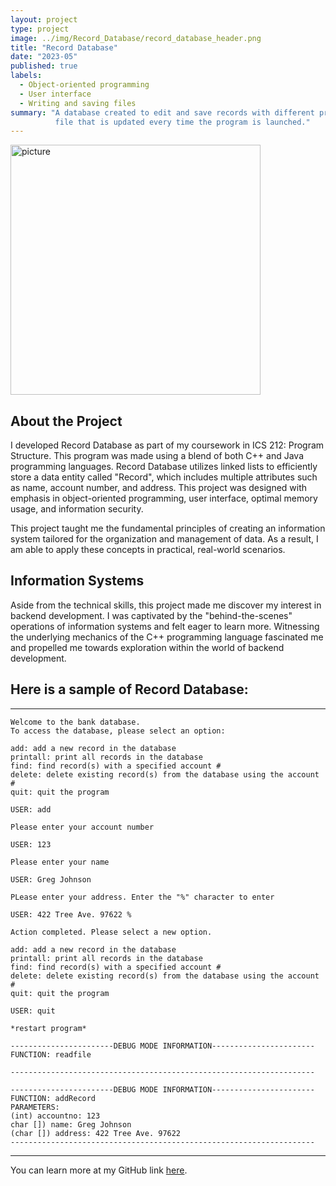 ```yaml
---
layout: project
type: project
image: ../img/Record_Database/record_database_header.png
title: "Record Database"
date: "2023-05"
published: true
labels:
  - Object-oriented programming 
  - User interface  
  - Writing and saving files 
summary: "A database created to edit and save records with different properties to a
          file that is updated every time the program is launched."
---
```


<div class="text-center p-4">
<img class="img-fluid" src="../img/Record_Database/record_database_header.png" width="400" alt="picture">
</div>

## About the Project 

I developed Record Database as part of my coursework in ICS 212: Program Structure. This program was made
using a blend of both C++ and Java programming languages. Record Database utilizes linked lists to
efficiently store a data entity called "Record", which includes multiple attributes  such as name, 
account number, and address. This project was designed with emphasis in object-oriented programming, 
user interface, optimal memory usage, and information security. 

This project taught me the fundamental principles of creating an information system tailored for
the organization and management of data. As a result, I am able to apply these concepts in 
practical, real-world scenarios. 

## Information Systems
Aside from the technical skills, this project made me discover my interest in backend development. 
I was captivated by the "behind-the-scenes" operations of information systems and felt eager 
to learn more. Witnessing the underlying mechanics of the C++ programming language fascinated me 
and propelled me towards exploration within the world of backend development. 



## Here is a sample of Record Database:

<hr>

```
Welcome to the bank database.
To access the database, please select an option:

add: add a new record in the database
printall: print all records in the database
find: find record(s) with a specified account #
delete: delete existing record(s) from the database using the account #
quit: quit the program

USER: add

Please enter your account number

USER: 123

Please enter your name

USER: Greg Johnson

PLease enter your address. Enter the "%" character to enter

USER: 422 Tree Ave. 97622 %

Action completed. Please select a new option. 

add: add a new record in the database
printall: print all records in the database
find: find record(s) with a specified account #
delete: delete existing record(s) from the database using the account #
quit: quit the program

USER: quit

*restart program* 

-----------------------DEBUG MODE INFORMATION-----------------------
FUNCTION: readfile

--------------------------------------------------------------------

-----------------------DEBUG MODE INFORMATION-----------------------
FUNCTION: addRecord
PARAMETERS:
(int) accountno: 123
char []) name: Greg Johnson
(char []) address: 422 Tree Ave. 97622
--------------------------------------------------------------------
```

<hr>

You can learn more at my GitHub link [here](https://github.com/salina-t/Record-Database).
